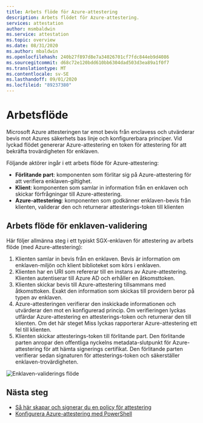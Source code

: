 ```yaml
---
title: Arbets flöde för Azure-attestering
description: Arbets flödet för Azure-attestering.
services: attestation
author: msmbaldwin
ms.service: attestation
ms.topic: overview
ms.date: 08/31/2020
ms.author: mbaldwin
ms.openlocfilehash: 240b27f897d8e7a34026701cf7fdc844eb9d4086
ms.sourcegitcommit: d68c72e120bdd610bb6304dad503d3ea89a1f0f7
ms.translationtype: MT
ms.contentlocale: sv-SE
ms.lasthandoff: 09/01/2020
ms.locfileid: "89237380"
---
```

# <a name="workflow"></a>Arbetsflöde

Microsoft Azure attesteringen tar emot bevis från enclavess och utvärderar bevis mot Azures säkerhets bas linje och konfigurerbara principer. Vid lyckad flödet genererar Azure-attestering en token för attestering för att bekräfta trovärdigheten för enklaven.

Följande aktörer ingår i ett arbets flöde för Azure-attestering:

- **Förlitande part**: komponenten som förlitar sig på Azure-attestering för att verifiera enklaven-giltighet. 
- **Klient**: komponenten som samlar in information från en enklaven och skickar förfrågningar till Azure-attestering. 
- **Azure-attestering**: komponenten som godkänner enklaven-bevis från klienten, validerar den och returnerar attesterings-token till klienten


## <a name="enclave-validation-work-flow"></a>Arbets flöde för enklaven-validering

Här följer allmänna steg i ett typiskt SGX-enklaven för attestering av arbets flöde (med Azure-attestering):

1. Klienten samlar in bevis från en enklaven. Bevis är information om enklaven-miljön och klient biblioteket som körs i enklaven.
1. Klienten har en URI som refererar till en instans av Azure-attestering. Klienten autentiserar till Azure AD och erhåller en åtkomsttoken.
1. Klienten skickar bevis till Azure-attestering tillsammans med åtkomsttoken. Exakt den information som skickas till providern beror på typen av enklaven.
1. Azure-attesteringen verifierar den inskickade informationen och utvärderar den mot en konfigurerad princip. Om verifieringen lyckas utfärdar Azure-attestering en attesterings-token och returnerar den till klienten. Om det här steget Miss lyckas rapporterar Azure-attestering ett fel till klienten. 
1. Klienten skickar attesterings-token till förlitande part. Den förlitande parten anropar den offentliga nyckelns metadata-slutpunkt för Azure-attestering för att hämta signerings certifikat. Den förlitande parten verifierar sedan signaturen för attesterings-token och säkerställer enklaven-trovärdigheten. 

![Enklaven-validerings flöde](./media/validation-flow.png)


## <a name="next-steps"></a>Nästa steg
- [Så här skapar och signerar du en policy för attestering](author-sign-policy.md)
- [Konfigurera Azure-attestering med PowerShell](quickstart-powershell.md)
